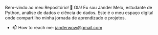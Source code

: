 Bem-vindo ao meu Repositório! 👋
Olá! Eu sou Jander Melo, estudante de Python, análise de dados e ciência de dados. Este é o meu espaço digital onde compartilho minha jornada de aprendizado e projetos.
- 📫 How to reach me: janderwow@gmail.com

<!---
janderwow/janderwow is a ✨ special ✨ repository because its `README.md` (this file) appears on your GitHub profile.
You can click the Preview link to take a look at your changes.
--->
